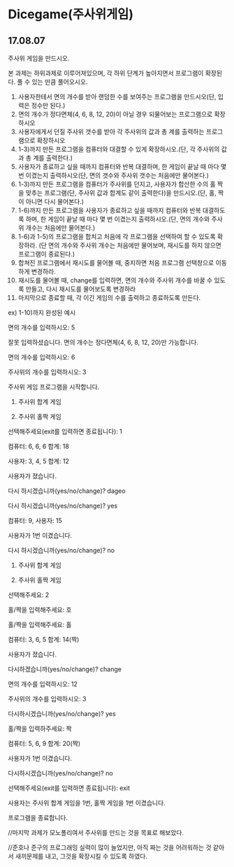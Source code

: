 # Dicegame(주사위게임)
## 17.08.07

주사위 게임을 만드시오.

본 과제는 하위과제로 이루어져있으며, 각 하위 단계가 높아지면서 프로그램이 확장된다. 풀 수 있는 만큼 풀어오시오.
1) 사용자한테서 면의 개수를 받아 랜덤한 수를 보여주는 프로그램을 만드시오(단, 입력은 정수만 된다.)
2) 면의 개수가 정다면체(4, 6, 8, 12, 20)이 아닐 경우 되물어보는 프로그램으로 확장하시오
3) 사용자에게서 던질 주사위 갯수를 받아 각 주사위의 값과 총 계를 출력하는 프로그램으로 확장하시오
4) 1-3)까지 만든 프로그램을 컴퓨터와 대결할 수 있게 확장하시오.(단, 각 주사위의 값과 총 계를 출력한다.)
5) 사용자가 종료하고 싶을 때까지 컴퓨터와 반복 대결하며, 한 게임이 끝날 때 마다 몇 번 이겼는지 출력하시오(단, 면의 갯수와 주사위 갯수는 처음에만 물어본다.)
6) 1-3)까지 만든 프로그램을 컴퓨터가 주사위를 던지고, 사용자가 합산한 수의 홀 짝을 맞추는 프로그램(단, 주사위 값과 합계도 같이 출력한다)을 만드시오.(단, 홀, 짝이 아니면 다시 물어본다.)
7) 1-6)까지 만든 프로그램을 사용자가 종료하고 싶을 때까지 컴퓨터와 반복 대결하도록 하며, 한 게임이 끝날 때 마다 몇 번 이겼는지 출력하시오.(단, 면의 개수와 주사위 개수는 처음에만 물어본다.)
7) 1-6)과 1-5)의 프로그램을 합치고 처음에 각 프로그램을 선택하여 할 수 있도록 확장하라. (단 면의 개수와 주사위 개수는 처음에만 물어보며, 재시도를 하지 않으면 프로그램이 종료된다.)
8) 합쳐진 프로그램에서 재시도를 물어볼 때, 중지하면 처음 프로그램 선택창으로 이동하게 변경하라.
9) 재시도를 물어볼 때, change를 입력하면, 면의 개수와 주사위 개수를 바꿀 수 있도록 만들고, 다시 재시도를 물어보도록 변경하라
10) 마지막으로 종료할 때, 각 이긴 게임의 수를 출력하고 종료하도록 만든다.

ex) 1-10)까지 완성된 예시

면의 개수를 입력하시오: 5

잘못 입력하셨습니다. 면의 개수는 정다면체(4, 6, 8, 12, 20)만 가능합니다.

면의 개수를 입력하시오: 6

주사위의 개수를 입력하시오: 3


주사위 게임 프로그램을 시작합니다.

1. 주사위 합계 게임

2. 주사위 홀짝 게임

선택해주세요(exit를 입력하면 종료됩니다): 1


컴퓨터: 6, 6, 6 합계: 18

사용자: 3, 4, 5 합계: 12

사용자가 졌습니다.

다시 하시겠습니까(yes/no/change)? dageo

다시 하시겠습니까(yes/no/change)? yes


컴퓨터: 9, 사용자: 15

사용자가 1번 이겼습니다.

다시 하시겠습니까(yes/no/change)? no


1. 주사위 합계 게임

2. 주사위 홀짝 게임

선택해주세요: 2


홀/짝을 입력해주세요: 호

홀/짝을 입력해주세요: 홀

컴퓨터: 3, 6, 5 합계: 14(짝)

사용자가 졌습니다.

다시하겠습니까(yes/no/change)? change


면의 개수를 입력하시오: 12

주사위의 개수를 입력하시오: 3

다시하시겠습니까(yes/no/change)? yes

홀/짝을 입력하주세요: 짝

컴퓨터: 5, 6, 9 합계: 20(짝)

사용자가 1번 이겼습니다.

다시하시겠습니까(yes/no/change)? no


선택해주세요(exit를 입력하면 종료됩니다): exit

사용자는 주사위 합계 게임을 1번, 홀짝 게임을 1번 이겼습니다.

프로그램을 종료합니다.


//마지막 과제가 모노폴리여서 주사위를 만드는 것을 목표로 해보았다.

//준호나 준구의 프로그래밍 실력이 많이 늘었지만, 아직 짜는 것을 어려워하는 것 같아서 새끼문제를 내고, 그것을 확장시킬 수 있도록 하였다.